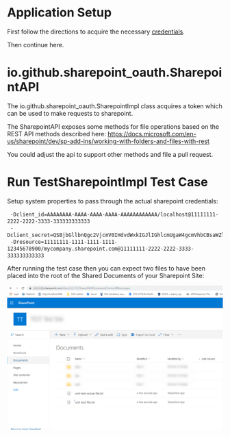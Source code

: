 # Application Setup

First follow the directions to acquire the necessary [credentials](Credentials.md).

Then continue here.

# io.github.sharepoint_oauth.SharepointAPI

The io.github.sharepoint_oauth.SharepointImpl class acquires a token which can be used to make
requests to sharepoint.

The SharepointAPI exposes some methods for file operations based on the REST API methods described here:
https://docs.microsoft.com/en-us/sharepoint/dev/sp-add-ins/working-with-folders-and-files-with-rest

You could adjust the api to support other methods and file a pull request.
 
 # Run TestSharepointImpl Test Case
 
 Setup system properties to pass through the actual sharepoint credentials:
``` 
 -Dclient_id=AAAAAAAA-AAAA-AAAA-AAAA-AAAAAAAAAAAA/localhost@11111111-2222-2222-3333-333333333333
 -Dclient_secret=QSBjbGllbnQgc2VjcmV0IHdvdWxkIGJlIGhlcmUgaW4gcmVhbCBsaWZl
 -Dresource=11111111-1111-1111-1111-12345678900/mycompany.sharepoint.com@11111111-2222-2222-3333-333333333333
 ```
 
 After running the test case then you can expect two files to have been placed into the root of the 
 Shared Documents of your Sharepoint Site:
 
![After Test Run](after-test-run.png)
